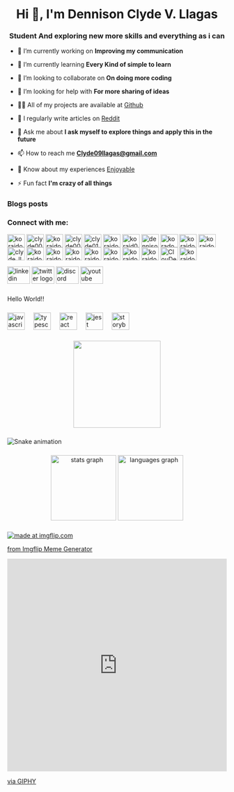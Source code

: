 <h1 align="center">Hi 👋, I'm Dennison Clyde V. Llagas</h1>
<h3 align="center">Student And exploring new more skills and everything as i can</h3>

- 🔭 I’m currently working on **Improving my communication**

- 🌱 I’m currently learning **Every Kind of simple to learn**

- 👯 I’m looking to collaborate on **On doing more coding**

- 🤝 I’m looking for help with **For more sharing of ideas**

- 👨‍💻 All of my projects are available at [Github](Github)

- 📝 I regularly write articles on [Reddit](Reddit)

- 💬 Ask me about **I ask myself to explore things and apply this in the future**

- 📫 How to reach me **Clyde09llagas@gmail.com**

- 📄 Know about my experiences [Enjoyable](Enjoyable)

- ⚡ Fun fact **I'm crazy of all things**

### Blogs posts
<!-- BLOG-POST-LIST:START -->
<!-- BLOG-POST-LIST:END -->

<h3 align="left">Connect with me:</h3>
<p align="left">
<a href="https://codepen.io/koraido08" target="blank"><img align="center" src="https://raw.githubusercontent.com/rahuldkjain/github-profile-readme-generator/master/src/images/icons/Social/codepen.svg" alt="koraido08" height="30" width="40" /></a>
<a href="https://dev.to/clyde00" target="blank"><img align="center" src="https://raw.githubusercontent.com/rahuldkjain/github-profile-readme-generator/master/src/images/icons/Social/devto.svg" alt="clyde00" height="30" width="40" /></a>
<a href="https://twitter.com/koraido" target="blank"><img align="center" src="https://raw.githubusercontent.com/rahuldkjain/github-profile-readme-generator/master/src/images/icons/Social/twitter.svg" alt="koraido" height="30" width="40" /></a>
<a href="https://linkedin.com/in/clyde002" target="blank"><img align="center" src="https://raw.githubusercontent.com/rahuldkjain/github-profile-readme-generator/master/src/images/icons/Social/linked-in-alt.svg" alt="clyde002" height="30" width="40" /></a>
<a href="https://stackoverflow.com/users/clyde012" target="blank"><img align="center" src="https://raw.githubusercontent.com/rahuldkjain/github-profile-readme-generator/master/src/images/icons/Social/stack-overflow.svg" alt="clyde012" height="30" width="40" /></a>
<a href="https://codesandbox.com/koraido009" target="blank"><img align="center" src="https://raw.githubusercontent.com/rahuldkjain/github-profile-readme-generator/master/src/images/icons/Social/codesandbox.svg" alt="koraido009" height="30" width="40" /></a>
<a href="https://kaggle.com/koraid09" target="blank"><img align="center" src="https://raw.githubusercontent.com/rahuldkjain/github-profile-readme-generator/master/src/images/icons/Social/kaggle.svg" alt="koraid09" height="30" width="40" /></a>
<a href="https://fb.com/dennison clyde llagas" target="blank"><img align="center" src="https://raw.githubusercontent.com/rahuldkjain/github-profile-readme-generator/master/src/images/icons/Social/facebook.svg" alt="dennison clyde llagas" height="30" width="40" /></a>
<a href="https://instagram.com/korado_den" target="blank"><img align="center" src="https://raw.githubusercontent.com/rahuldkjain/github-profile-readme-generator/master/src/images/icons/Social/instagram.svg" alt="korado_den" height="30" width="40" /></a>
<a href="https://dribbble.com/koraido_rden" target="blank"><img align="center" src="https://raw.githubusercontent.com/rahuldkjain/github-profile-readme-generator/master/src/images/icons/Social/dribbble.svg" alt="koraido_rden" height="30" width="40" /></a>
<a href="https://www.behance.net/koraido08" target="blank"><img align="center" src="https://raw.githubusercontent.com/rahuldkjain/github-profile-readme-generator/master/src/images/icons/Social/behance.svg" alt="koraido08" height="30" width="40" /></a>
<a href="https://www.youtube.com/c/clyde_llagas" target="blank"><img align="center" src="https://raw.githubusercontent.com/rahuldkjain/github-profile-readme-generator/master/src/images/icons/Social/youtube.svg" alt="clyde_llagas" height="30" width="40" /></a>
<a href="https://www.codechef.com/users/koraido0125" target="blank"><img align="center" src="https://cdn.jsdelivr.net/npm/simple-icons@3.1.0/icons/codechef.svg" alt="koraido0125" height="30" width="40" /></a>
<a href="https://www.hackerrank.com/koraido009" target="blank"><img align="center" src="https://raw.githubusercontent.com/rahuldkjain/github-profile-readme-generator/master/src/images/icons/Social/hackerrank.svg" alt="koraido009" height="30" width="40" /></a>
<a href="https://codeforces.com/profile/koraido02" target="blank"><img align="center" src="https://raw.githubusercontent.com/rahuldkjain/github-profile-readme-generator/master/src/images/icons/Social/codeforces.svg" alt="koraido02" height="30" width="40" /></a>
<a href="https://www.leetcode.com/koraido_cden" target="blank"><img align="center" src="https://raw.githubusercontent.com/rahuldkjain/github-profile-readme-generator/master/src/images/icons/Social/leet-code.svg" alt="koraido_cden" height="30" width="40" /></a>
<a href="https://www.hackerearth.com/koraido445" target="blank"><img align="center" src="https://raw.githubusercontent.com/rahuldkjain/github-profile-readme-generator/master/src/images/icons/Social/hackerearth.svg" alt="koraido445" height="30" width="40" /></a>
<a href="https://auth.geeksforgeeks.org/user/koraido012" target="blank"><img align="center" src="https://raw.githubusercontent.com/rahuldkjain/github-profile-readme-generator/master/src/images/icons/Social/geeks-for-geeks.svg" alt="koraido012" height="30" width="40" /></a>
<a href="https://www.topcoder.com/members/koraido021" target="blank"><img align="center" src="https://raw.githubusercontent.com/rahuldkjain/github-profile-readme-generator/master/src/images/icons/Social/topcoder.svg" alt="koraido021" height="30" width="40" /></a>
<a href="https://discord.gg/ClouDeIiIYo" target="blank"><img align="center" src="https://raw.githubusercontent.com/rahuldkjain/github-profile-readme-generator/master/src/images/icons/Social/discord.svg" alt="ClouDeIiIYo" height="30" width="40" /></a>
<a href="/koraido87" target="blank"><img align="center" src="https://raw.githubusercontent.com/rahuldkjain/github-profile-readme-generator/master/src/images/icons/Social/rss.svg" alt="koraido87" height="30" width="40" /></a>
</p>
<div align="left">
  <img src="https://raw.githubusercontent.com/maurodesouza/profile-readme-generator/master/src/assets/icons/social/linkedin/default.svg" width="52" height="40" alt="linkedin logo"  />
  <img src="https://raw.githubusercontent.com/maurodesouza/profile-readme-generator/master/src/assets/icons/social/twitter/default.svg" width="52" height="40" alt="twitter logo"  />
  <img src="https://raw.githubusercontent.com/maurodesouza/profile-readme-generator/master/src/assets/icons/social/discord/default.svg" width="52" height="40" alt="discord logo"  />
  <img src="https://raw.githubusercontent.com/maurodesouza/profile-readme-generator/master/src/assets/icons/social/youtube/default.svg" width="52" height="40" alt="youtube logo"  />
</div>

###

<p align="left">Hello World!!</p>

###

<div align="left">
  <img src="https://cdn.jsdelivr.net/gh/devicons/devicon/icons/javascript/javascript-original.svg" height="40" alt="javascript logo"  />
  <img width="12" />
  <img src="https://cdn.jsdelivr.net/gh/devicons/devicon/icons/typescript/typescript-original.svg" height="40" alt="typescript logo"  />
  <img width="12" />
  <img src="https://cdn.jsdelivr.net/gh/devicons/devicon/icons/react/react-original.svg" height="40" alt="react logo"  />
  <img width="12" />
  <img src="https://cdn.jsdelivr.net/gh/devicons/devicon/icons/jest/jest-plain.svg" height="40" alt="jest logo"  />
  <img width="12" />
  <img src="https://cdn.jsdelivr.net/gh/devicons/devicon/icons/storybook/storybook-original.svg" height="40" alt="storybook logo"  />
</div>

###

<div align="center">
  <img height="200" src="https://i.imgflip.com/65efzo.gif"  />
</div>

###

<img src="https://raw.githubusercontent.com/KoraidoSanClydeSama/KoraidoSanClydeSama/output/snake.svg" alt="Snake animation" />

###

<div align="center">
  <img src="https://github-readme-stats.vercel.app/api?username=KoraidoSanClydeSama&hide_title=false&hide_rank=false&show_icons=true&include_all_commits=true&count_private=true&disable_animations=false&theme=dracula&locale=en&hide_border=false&order=1" height="150" alt="stats graph"  />
  <img src="https://github-readme-stats.vercel.app/api/top-langs?username=KoraidoSanClydeSama&locale=en&hide_title=false&layout=compact&card_width=320&langs_count=5&theme=dracula&hide_border=false&order=2" height="150" alt="languages graph"  />
</div>

###
<a href="https://imgflip.com/i/84243w"><img src="https://i.imgflip.com/84243w.jpg" title="made at imgflip.com"/></a><div><a href="https://imgflip.com/memegenerator">from Imgflip Meme Generator</a></div>
<div style="width:100%;height:0;padding-bottom:97%;position:relative;"><iframe src="https://giphy.com/embed/mt28mSMgCDldmDwoP4" width="100%" height="100%" style="position:absolute" frameBorder="0" class="giphy-embed" allowFullScreen></iframe></div><p><a href="https://giphy.com/stickers/ilgeru-il-geru-bambino-mt28mSMgCDldmDwoP4">via GIPHY</a></p>

